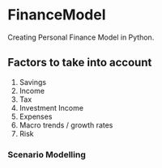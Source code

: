 # FinanceModel
Creating Personal Finance Model in Python. 


## Factors to take into account

1. Savings
2. Income
3. Tax
4. Investment Income 
5. Expenses
6. Macro trends / growth rates
7. Risk 


### Scenario Modelling
